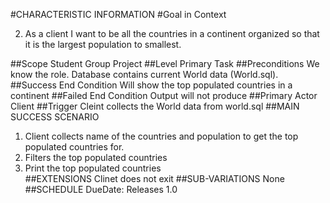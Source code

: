 #CHARACTERISTIC INFORMATION
#Goal in Context

2. As a client I want to be all the countries in a continent organized so that it is the largest population to smallest.

##Scope
Student Group Project
##Level
Primary Task 
##Preconditions
We know the role. Database contains current World data (World.sql).
##Success End Condition
Will show the top populated countries in a continent
##Failed End Condition
Output will not produce 
##Primary Actor
Client 
##Trigger
 Cleint collects the World data from world.sql 
##MAIN SUCCESS SCENARIO
 1. Client collects name of the countries and population to get the top populated countries for.
 2. Filters the top populated countries 
 3. Print the top populated countries   
##EXTENSIONS
Clinet does not exit
##SUB-VARIATIONS
None 
##SCHEDULE
DueDate: Releases 1.0 